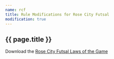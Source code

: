 ```yaml
---
name: rcf
title: Rule Modifications for Rose City Futsal
modification: true
---
```


## {{ page.title }}

Download the [Rose City Futsal Laws of the Game](/assets/RCF-Laws-of-the-Game.pdf)
